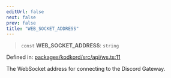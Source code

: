 ```yaml
---
editUrl: false
next: false
prev: false
title: "WEB_SOCKET_ADDRESS"
---
```


> `const` **WEB\_SOCKET\_ADDRESS**: `string`

Defined in: [packages/kodkord/src/api/ws.ts:11](https://github.com/KodekoStudios/Kodkord/blob/dc3759533552e18eb6881d3858a982430eda469c/packages/kodkord/src/api/ws.ts#L11)

The WebSocket address for connecting to the Discord Gateway.
